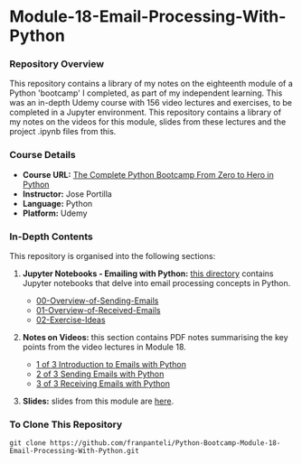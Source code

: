 # Module-18-Email-Processing-With-Python

### Repository Overview

This repository contains a library of my notes on the eighteenth module of a Python 'bootcamp' I completed, as part of my independent learning. This was an in-depth Udemy course with 156 video lectures and exercises, to be completed in a Jupyter environment. This repository contains a library of my notes on the videos for this module, slides from these lectures and the project .ipynb files from this.

### Course Details
- **Course URL:** [The Complete Python Bootcamp From Zero to Hero in Python](https://www.udemy.com/course/complete-python-bootcamp/?couponCode=ST18MT62524)
- **Instructor:** Jose Portilla
- **Language:** Python
- **Platform:** Udemy

### In-Depth Contents
This repository is organised into the following sections:

1. **Jupyter Notebooks - Emailing with Python:**
   [this directory](https://github.com/franpanteli/Python-Bootcamp-Module-18-Email-Processing-With-Python/tree/main/Jupyter%20Notebooks%20-%20Emailing%20with%20Python) contains Jupyter notebooks that delve into email processing concepts in Python.
   - [00-Overview-of-Sending-Emails](https://github.com/franpanteli/Python-Bootcamp-Module-18-Email-Processing-With-Python/blob/main/Jupyter%20Notebooks%20-%20Emailing%20with%20Python/00-Overview-of-Sending-Emails.ipynb)
   - [01-Overview-of-Received-Emails](https://github.com/franpanteli/Python-Bootcamp-Module-18-Email-Processing-With-Python/blob/main/Jupyter%20Notebooks%20-%20Emailing%20with%20Python/01-Overview-of-Received-Emails.ipynb)
   - [02-Exercise-Ideas](https://github.com/franpanteli/Python-Bootcamp-Module-18-Email-Processing-With-Python/blob/main/Jupyter%20Notebooks%20-%20Emailing%20with%20Python/02-Exercise-Ideas.ipynb)

2. **Notes on Videos:**
   this section contains PDF notes summarising the key points from the video lectures in Module 18.
   - [1 of 3 Introduction to Emails with Python](https://github.com/franpanteli/Python-Bootcamp-Module-18-Email-Processing-With-Python/blob/main/Notes%20on%20Videos%20-%20Module%2018%20Email%20Processing%20With%20Python/1%20of%203%20Introduction%20to%20Emails%20with%20Python.pdf)
   - [2 of 3 Sending Emails with Python](https://github.com/franpanteli/Python-Bootcamp-Module-18-Email-Processing-With-Python/blob/main/Notes%20on%20Videos%20-%20Module%2018%20Email%20Processing%20With%20Python/2%20of%203%20Sending%20Emails%20with%20Python.pdf)
   - [3 of 3 Receiving Emails with Python](https://github.com/franpanteli/Python-Bootcamp-Module-18-Email-Processing-With-Python/blob/main/Notes%20on%20Videos%20-%20Module%2018%20Email%20Processing%20With%20Python/3%20of%203%20Receiving%20Emails%20with%20Python.pdf)

3. **Slides:**
   slides from this module are [here](https://github.com/franpanteli/Python-Bootcamp-Module-18-Email-Processing-With-Python/blob/main/Emails%20with%20Python%20Slides.pdf).

### To Clone This Repository
```
git clone https://github.com/franpanteli/Python-Bootcamp-Module-18-Email-Processing-With-Python.git
```

